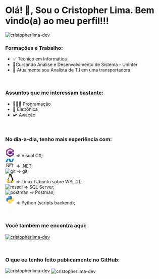 <h1 align="cnter">Olá! 👋, Sou o Cristopher Lima. Bem vindo(a) ao meu perfil!!!</h1>
<p align="left"> <img src="https://komarev.com/ghpvc/?username=cristopherlima-dev&label=Visitas%20ao%20perfil&color=0e75b6&style=flat" alt="cristopherlima-dev" /> </p>
<h3 align="left">Formações e Trabalho:</h3>
<ul>
<li>✅ Técnico em Informática</li> 
<li>📖Cursando Análise e Desenvolvimento de Sistema - Uninter
<li>💼 Atualmente sou Analista de T.I em uma transportadora</li>  
</ul>

<br>
<h3 align="left">Assuntos que me interessam bastante:</h3>
<ul>
<li>👨🏻‍💻 Programação</li>
<li>🔌 Eletrônica</li>
<li>🛩️ Aviação</li> 
</ul>
<br>

<h3 align="left">No dia-a-dia, tenho mais experiência com:</h3>
<p align="left"> 
   <img src="https://raw.githubusercontent.com/devicons/devicon/master/icons/csharp/csharp-original.svg" alt="csharp" width="30" height="30"/> => Visual C#;<br>
                <img src="https://raw.githubusercontent.com/devicons/devicon/master/icons/dot-net/dot-net-original-wordmark.svg" alt="dotnet" width="30" height="30"/> => .NET;<br>
                <img src="https://www.vectorlogo.zone/logos/git-scm/git-scm-icon.svg" alt="git" width="30" height="30"/> => git;<br>   
                <img src="https://raw.githubusercontent.com/devicons/devicon/master/icons/linux/linux-original.svg" alt="linux" width="30" height="30"/> => Linux (Ubuntu sobre WSL 2); <br>
                <img src="https://www.svgrepo.com/show/303229/microsoft-sql-server-logo.svg" alt="mssql" width="30" height="30"/> => SQL Server;<br>  
                <img src="https://www.vectorlogo.zone/logos/getpostman/getpostman-icon.svg" alt="postman" width="30" height="30"/> => Postman;<br>
                <img src="https://raw.githubusercontent.com/devicons/devicon/master/icons/python/python-original.svg" alt="python" width="30" height="30"/> => Python (scripts backend);<br>
 
  </p>

<br>

<h3 align="left">Você também me encontra aqui:</h3>
<p align="left">
<a href="https://linkedin.com/in/cristopherlima-dev" target="blank"><img align="center" src="https://raw.githubusercontent.com/rahuldkjain/github-profile-readme-generator/master/src/images/icons/Social/linked-in-alt.svg" alt="cristopherlima-dev" height="30" width="40" /></a>
</p>

<br>

<h3 align="left">O que eu tenho feito publicamente no GitHub:</h3>
<p><img align="left" src="https://github-readme-stats.vercel.app/api/top-langs?username=cristopherlima-dev&show_icons=true&locale=pt-br&layout=compact" alt="cristopherlima-dev" /></p>

<p>&nbsp;<img align="center" src="https://github-readme-stats.vercel.app/api?username=cristopherlima-dev&show_icons=true&locale=pt-br" alt="cristopherlima-dev" /></p>


